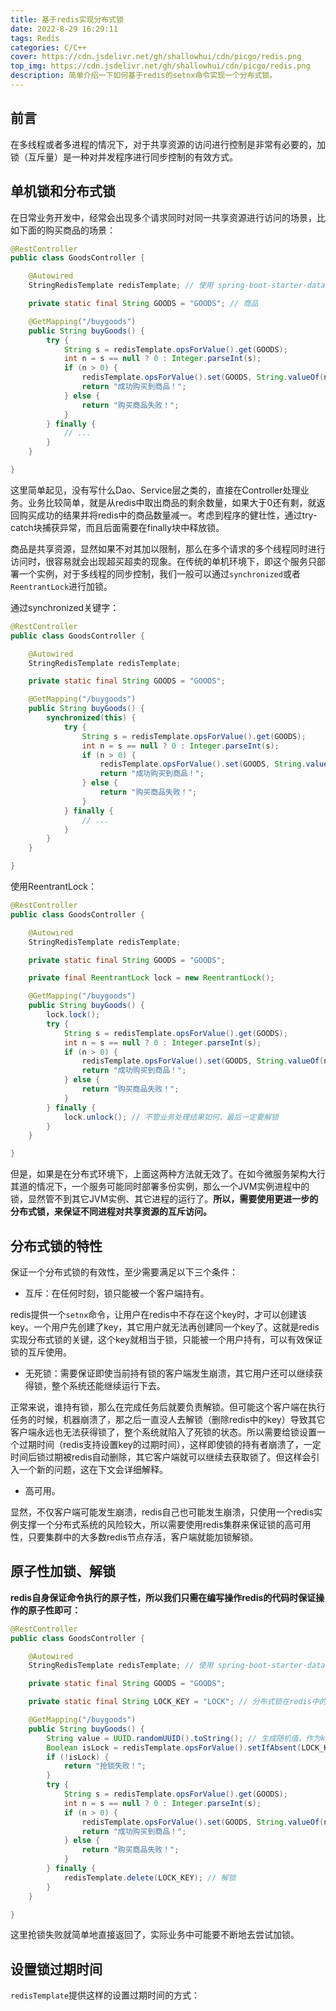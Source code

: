 ```yaml
---
title: 基于redis实现分布式锁
date: 2022-8-29 16:29:11
tags: Redis
categories: C/C++
cover: https://cdn.jsdelivr.net/gh/shallowhui/cdn/picgo/redis.png
top_img: https://cdn.jsdelivr.net/gh/shallowhui/cdn/picgo/redis.png
description: 简单介绍一下如何基于redis的setnx命令实现一个分布式锁。
---
```

## 前言

在多线程或者多进程的情况下，对于共享资源的访问进行控制是非常有必要的，加锁（互斥量）是一种对并发程序进行同步控制的有效方式。

## 单机锁和分布式锁

在日常业务开发中，经常会出现多个请求同时对同一共享资源进行访问的场景，比如下面的购买商品的场景：

```java
@RestController
public class GoodsController {

    @Autowired
    StringRedisTemplate redisTemplate; // 使用 spring-boot-starter-data-redis

    private static final String GOODS = "GOODS"; // 商品

    @GetMapping("/buygoods")
    public String buyGoods() {
        try {
            String s = redisTemplate.opsForValue().get(GOODS);
            int n = s == null ? 0 : Integer.parseInt(s);
            if (n > 0) {
                redisTemplate.opsForValue().set(GOODS, String.valueOf(n-1));
                return "成功购买到商品！";
            } else {
                return "购买商品失败！";
            }
        } finally {
            // ...
        }
    }

}
```

这里简单起见，没有写什么Dao、Service层之类的，直接在Controller处理业务。业务比较简单，就是从redis中取出商品的剩余数量，如果大于0还有剩，就返回购买成功的结果并将redis中的商品数量减一。考虑到程序的健壮性，通过try-catch块捕获异常，而且后面需要在finally块中释放锁。

商品是共享资源，显然如果不对其加以限制，那么在多个请求的多个线程同时进行访问时，很容易就会出现超买超卖的现象。在传统的单机环境下，即这个服务只部署一个实例，对于多线程的同步控制，我们一般可以通过`synchronized`或者`ReentrantLock`进行加锁。

通过synchronized关键字：

```java
@RestController
public class GoodsController {

    @Autowired
    StringRedisTemplate redisTemplate;

    private static final String GOODS = "GOODS";

    @GetMapping("/buygoods")
    public String buyGoods() {
        synchronized(this) {
            try {
                String s = redisTemplate.opsForValue().get(GOODS);
                int n = s == null ? 0 : Integer.parseInt(s);
                if (n > 0) {
                    redisTemplate.opsForValue().set(GOODS, String.valueOf(n-1));
                    return "成功购买到商品！";
                } else {
                    return "购买商品失败！";
                }
            } finally {
                // ...
            }
        }
    }

}
```

使用ReentrantLock：

```java
@RestController
public class GoodsController {

    @Autowired
    StringRedisTemplate redisTemplate;

    private static final String GOODS = "GOODS";

    private final ReentrantLock lock = new ReentrantLock();

    @GetMapping("/buygoods")
    public String buyGoods() {
        lock.lock();
        try {
            String s = redisTemplate.opsForValue().get(GOODS);
            int n = s == null ? 0 : Integer.parseInt(s);
            if (n > 0) {
                redisTemplate.opsForValue().set(GOODS, String.valueOf(n-1));
                return "成功购买到商品！";
            } else {
                return "购买商品失败！";
            }
        } finally {
            lock.unlock(); // 不管业务处理结果如何，最后一定要解锁
        }
    }

}
```

但是，如果是在分布式环境下，上面这两种方法就无效了。在如今微服务架构大行其道的情况下，一个服务可能同时部署多份实例，那么一个JVM实例进程中的锁，显然管不到其它JVM实例、其它进程的运行了。**所以，需要使用更进一步的分布式锁，来保证不同进程对共享资源的互斥访问。**

## 分布式锁的特性

保证一个分布式锁的有效性，至少需要满足以下三个条件：

+ 互斥：在任何时刻，锁只能被一个客户端持有。

redis提供一个`setnx`命令，让用户在redis中不存在这个key时，才可以创建该key。一个用户先创建了key，其它用户就无法再创建同一个key了。这就是redis实现分布式锁的关键，这个key就相当于锁，只能被一个用户持有，可以有效保证锁的互斥使用。

+ 无死锁：需要保证即使当前持有锁的客户端发生崩溃，其它用户还可以继续获得锁，整个系统还能继续运行下去。

正常来说，谁持有锁，那么在完成任务后就要负责解锁。但可能这个客户端在执行任务的时候，机器崩溃了，那之后一直没人去解锁（删除redis中的key）导致其它客户端永远也无法获得锁了，整个系统就陷入了死锁的状态。所以需要给锁设置一个过期时间（redis支持设置key的过期时间），这样即使锁的持有者崩溃了，一定时间后锁过期被redis自动删除，其它客户端就可以继续去获取锁了。但这样会引入一个新的问题，这在下文会详细解释。

+ 高可用。

显然，不仅客户端可能发生崩溃，redis自己也可能发生崩溃，只使用一个redis实例支撑一个分布式系统的风险较大，所以需要使用redis集群来保证锁的高可用性，只要集群中的大多数redis节点存活，客户端就能加锁解锁。

## 原子性加锁、解锁

**redis自身保证命令执行的原子性，所以我们只需在编写操作redis的代码时保证操作的原子性即可：**

```java
@RestController
public class GoodsController {

    @Autowired
    StringRedisTemplate redisTemplate; // 使用 spring-boot-starter-data-redis

    private static final String GOODS = "GOODS";

    private static final String LOCK_KEY = "LOCK"; // 分布式锁在redis中的key

    @GetMapping("/buygoods")
    public String buyGoods() {
        String value = UUID.randomUUID().toString(); // 生成随机值，作为key的value
        Boolean isLock = redisTemplate.opsForValue().setIfAbsent(LOCK_KEY, value); // 加锁
        if (!isLock) {
            return "抢锁失败！";
        }
        try {
            String s = redisTemplate.opsForValue().get(GOODS);
            int n = s == null ? 0 : Integer.parseInt(s);
            if (n > 0) {
                redisTemplate.opsForValue().set(GOODS, String.valueOf(n-1));
                return "成功购买到商品！";
            } else {
                return "购买商品失败！";
            }
        } finally {
            redisTemplate.delete(LOCK_KEY); // 解锁
        }
    }

}
```

这里抢锁失败就简单地直接返回了，实际业务中可能要不断地去尝试加锁。

## 设置锁过期时间

`redisTemplate`提供这样的设置过期时间的方式：

```java

```
